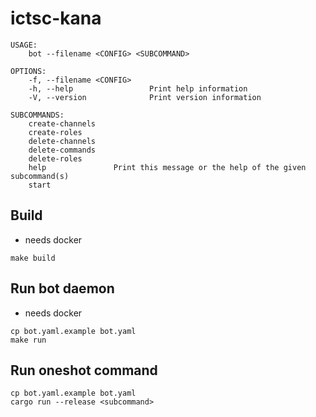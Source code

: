 # ictsc-kana

```
USAGE:
    bot --filename <CONFIG> <SUBCOMMAND>

OPTIONS:
    -f, --filename <CONFIG>
    -h, --help                 Print help information
    -V, --version              Print version information

SUBCOMMANDS:
    create-channels
    create-roles
    delete-channels
    delete-commands
    delete-roles
    help               Print this message or the help of the given subcommand(s)
    start
```

## Build

- needs docker

```
make build
```

## Run bot daemon

- needs docker

```
cp bot.yaml.example bot.yaml
make run
```

## Run oneshot command

```
cp bot.yaml.example bot.yaml
cargo run --release <subcommand>
```
